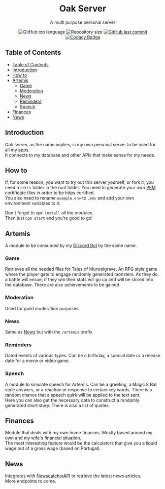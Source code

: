 <h1 align="center">
  Oak Server<br>
</h1>

<p align="center">A multi purpose personal server</p>

<p align="center">
  <img alt="GitHub top language" src="https://img.shields.io/github/languages/top/JohnnyOak85/oak-server.svg">

  <img alt="Repository size" src="https://img.shields.io/github/repo-size/JohnnyOak85/oak-server.svg">

  <a href="https://github.com/JohnnyOak85/oak-server/commits/master">
    <img alt="GitHub last commit" src="https://img.shields.io/github/last-commit/JohnnyOak85/oak-server.svg">
  </a>

 <a href="https://www.codacy.com/gh/JohnnyOak85/oak-server/dashboard?utm_source=github.com&amp;utm_medium=referral&amp;utm_content=JohnnyOak85/oak-server&amp;utm_campaign=Badge_Grade">
    <img alt="Codacy Badge" src="https://app.codacy.com/project/badge/Grade/265c8b59fc5a481f8f83733eb7cd15a4"/>
 </a>
</p>

## Table of Contents

- [Table of Contents](#table-of-contents)
- [Introduction](#introduction)
- [How to](#how-to)
- [Artemis](#artemis)
  - [Game](#game)
  - [Moderation](#moderation)
  - [News](#news)
  - [Reminders](#reminders)
  - [Speech](#speech)
- [Finances](#finances)
- [News](#news-1)

## Introduction

Oak server, as the name implies, is my own personal server to be used for all my apps.  
It connects to my database and other APIs that make sense for my needs.

## How to

If, for some reason, you want to try out this server yourself, or fork it, you need a `certs` folder in the root folder. You need to generate your own [PEM](https://www.howtogeek.com/devops/what-is-a-pem-file-and-how-do-you-use-it/) certificate files in order to be https certified.  
You also need to rename `example.env` to `.env` and add your own environment variables to it.

Don't forget to `npm install` all the modules.  
Then just `npm start` and you're good to go!

## Artemis

A module to be consumed by my [Discord Bot](https://github.com/JohnnyOak85/artemis) by the same name.

### Game

Retrieves all the needed files for Tales of Murwelgrave. An RPG style game where the player gets to engage randomly generated monsters. As they do, a battle will ensue, if they win their stats will go up and will be stored into the database. There are also achievements to be gained.

### Moderation

Used for guild moderation purposes.

### News

Same as [News](#news) but with the `/artemis` prefix.

### Reminders

Dated events of various types. Can be a birthday, a special date or a release date for a movie or video game.

### Speech

A module to simulate speech for Artemis. Can be a greeting, a Magic 8 Ball style answers, or a reaction or response to certain key words. There is a random chance that a speech quirk will be applied to the text sent.  
Here you can also get the necessary data to construct a randomly generated short story.
There is also a list of quotes.

## Finances

Module that deals with my own home finances. Mostly based around my own and my wife's financial situation.  
The most interesting feature would be the calculators that give you a liquid wage out of a gross wage (based on Portugal).

## News

Integrates with [NewscatcherAPI](https://newscatcherapi.com/) to retrieve the latest news articles.  
More endpoints to come.
